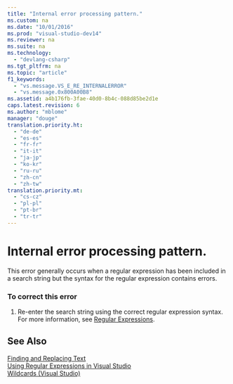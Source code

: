 ```yaml
---
title: "Internal error processing pattern."
ms.custom: na
ms.date: "10/01/2016"
ms.prod: "visual-studio-dev14"
ms.reviewer: na
ms.suite: na
ms.technology: 
  - "devlang-csharp"
ms.tgt_pltfrm: na
ms.topic: "article"
f1_keywords: 
  - "vs.message.VS_E_RE_INTERNALERROR"
  - "vs.message.0x800A00B8"
ms.assetid: a4b176fb-3fae-40d0-8b4c-088d85be2d1e
caps.latest.revision: 6
ms.author: "mblome"
manager: "douge"
translation.priority.ht: 
  - "de-de"
  - "es-es"
  - "fr-fr"
  - "it-it"
  - "ja-jp"
  - "ko-kr"
  - "ru-ru"
  - "zh-cn"
  - "zh-tw"
translation.priority.mt: 
  - "cs-cz"
  - "pl-pl"
  - "pt-br"
  - "tr-tr"
---
```

# Internal error processing pattern.
This error generally occurs when a regular expression has been included in a search string but the syntax for the regular expression contains errors.  
  
### To correct this error  
  
1.  Re-enter the search string using the correct regular expression syntax. For more information, see [Regular Expressions](../VS_IDE/using-regular-expressions-in-visual-studio.md).  
  
## See Also  
 [Finding and Replacing Text](../VS_IDE/finding-and-replacing-text.md)   
 [Using Regular Expressions in Visual Studio](../VS_IDE/using-regular-expressions-in-visual-studio.md)   
 [Wildcards (Visual Studio)](assetId:///9745c56f-0b73-44e1-b393-c17e39670c26)